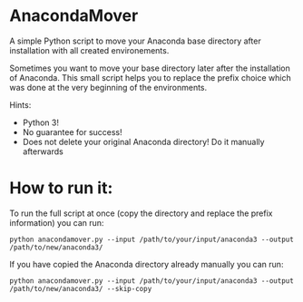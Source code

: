 # AnacondaMover
A simple Python script to move your Anaconda base directory after installation with all created environements.

Sometimes you want to move your base directory later after the installation of Anaconda. This small script helps you to replace the prefix choice which was done at the very beginning of the environments.

Hints:
  * Python 3!
  * No guarantee for success!
  * Does not delete your original Anaconda directory! Do it manually afterwards

# How to run it:

To run the full script at once (copy the directory and replace the prefix information) you can run:
```
python anacondamover.py --input /path/to/your/input/anaconda3 --output /path/to/new/anaconda3/
```

If you have copied the Anaconda directory already manually you can run:
```
python anacondamover.py --input /path/to/your/input/anaconda3 --output /path/to/new/anaconda3/ --skip-copy
```
